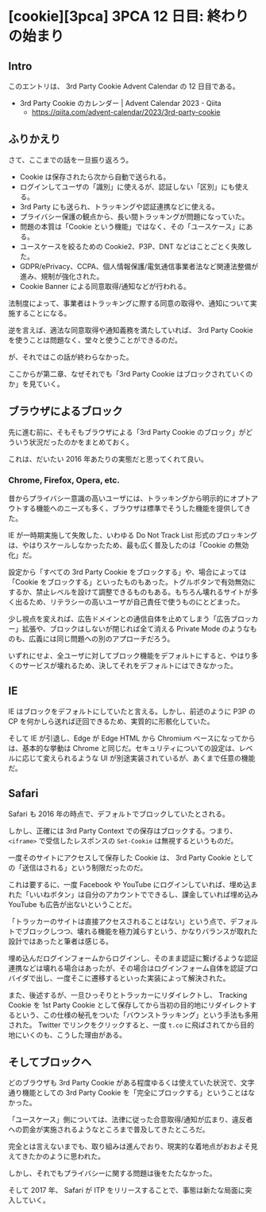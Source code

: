 # [cookie][3pca] 3PCA 12 日目: 終わりの始まり

## Intro

このエントリは、 3rd Party Cookie Advent Calendar の 12 日目である。

- 3rd Party Cookie のカレンダー | Advent Calendar 2023 - Qiita
  - https://qiita.com/advent-calendar/2023/3rd-party-cookie


## ふりかえり

さて、ここまでの話を一旦振り返ろう。

- Cookie は保存されたら次から自動で送られる。
- ログインしてユーザの「識別」に使えるが、認証しない「区別」にも使える。
- 3rd Party にも送られ、トラッキングや認証連携などに使える。
- プライバシー保護の観点から、長い間トラッキングが問題になっていた。
- 問題の本質は「Cookie という機能」ではなく、その「ユースケース」にある。
- ユースケースを絞るための Cookie2、P3P、DNT などはことごとく失敗した。
- GDPR/ePrivacy、CCPA、個人情報保護/電気通信事業者法など関連法整備が進み、規制が強化された。
- Cookie Banner による同意取得/通知などが行われる。

法制度によって、事業者はトラッキングに際する同意の取得や、通知について実施することになる。

逆を言えば、適法な同意取得や通知義務を満たしていれば、 3rd Party Cookie を使うことは問題なく、堂々と使うことができるのだ。

が、それではこの話が終わらなかった。

ここからが第二章、なぜそれでも「3rd Party Cookie はブロックされていくのか」を見ていく。


## ブラウザによるブロック

先に進む前に、そもそもブラウザによる「3rd Party Cookie のブロック」がどういう状況だったのかをまとめておく。

これは、だいたい 2016 年あたりの実態だと思ってくれて良い。


### Chrome, Firefox, Opera, etc.

昔からプライバシー意識の高いユーザには、トラッキングから明示的にオプトアウトする機能へのニーズも多く、ブラウザは標準でそうした機能を提供してきた。

IE が一時期実施して失敗した、いわゆる Do Not Track List 形式のブロッキングは、やはりスケールしなかったため、最も広く普及したのは「Cookie の無効化」だ。

設定から「すべての 3rd Party Cookie をブロックする」や、場合によっては「Cookie をブロックする」といったものもあった。トグルボタンで有効無効にするか、禁止レベルを設けて調整できるものもある。もちろん壊れるサイトが多く出るため、リテラシーの高いユーザが自己責任で使うものにとどまった。

少し視点を変えれば、広告ドメインとの通信自体を止めてしまう「広告ブロッカー」拡張や、ブロックはしないが閉じれば全て消える Private Mode のようなものも、広義には同じ問題への別のアプローチだろう。

いずれにせよ、全ユーザに対してブロック機能をデフォルトにすると、やはり多くのサービスが壊れるため、決してそれをデフォルトにはできなかった。


## IE

IE はブロックをデフォルトにしていたと言える。しかし、前述のように P3P の CP を何かしら送れば迂回できるため、実質的に形骸化していた。

そして IE が引退し、Edge が Edge HTML から Chromium ベースになってからは、基本的な挙動は Chrome と同じだ。セキュリティについての設定は、レベルに応じて変えられるような UI が別途実装されているが、あくまで任意の機能だ。


## Safari

Safari も 2016 年の時点で、デフォルトでブロックしていたとされる。

しかし、正確には 3rd Party Context での保存はブロックする。つまり、 `<iframe>` で受信したレスポンスの `Set-Cookie` は無視するというものだ。

一度そのサイトにアクセスして保存した Cookie は、 3rd Party Cookie としての「送信はされる」という制限だったのだ。

これは要するに、一度 Facebook や YouTube にログインしていれば、埋め込まれた「いいねボタン」は自分のアカウントでできるし、課金していれば埋め込み YouTube も広告が出ないということだ。

「トラッカーのサイトは直接アクセスされることはない」という点で、デフォルトでブロックしつつ、壊れる機能を極力減らすという、かなりバランスが取れた設計ではあったと筆者は感じる。

埋め込んだログインフォームからログインし、そのまま認証に繋げるような認証連携などは壊れる場合はあったが、その場合はログインフォーム自体を認証プロバイダで出し、一度そこに遷移するといった実装によって解決された。

また、後述するが、一旦ひっそりとトラッカーにリダイレクトし、 Tracking Cookie を 1st Party Cookie として保存してから当初の目的地にリダイレクトするという、この仕様の秘孔をついた「バウンストラッキング」という手法も多用された。 Twitter でリンクをクリックすると、一度 `t.co` に飛ばされてから目的地にいくのも、こうした理由がある。


## そしてブロックへ

どのブラウザも 3rd Party Cookie がある程度ゆるくは使えていた状況で、文字通り機能としての 3rd Party Cookie を「完全にブロックする」ということはなかった。

「ユースケース」側については、法律に従った合意取得/通知が広まり、違反者への罰金が実施されるようなところまで普及してきたところだ。

完全とは言えないまでも、取り組みは進んでおり、現実的な着地点がおおよそ見えてきたかのように思われた。

しかし、それでもプライバシーに関する問題は後をたたなかった。

そして 2017 年、 Safari が ITP をリリースすることで、事態は新たな局面に突入していく。